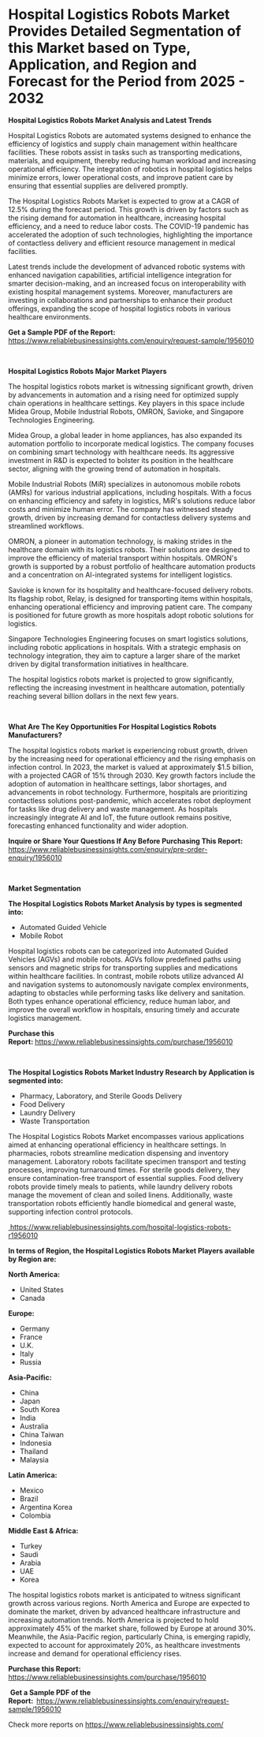 <p><h1>Hospital Logistics Robots Market Provides Detailed Segmentation of this Market based on Type, Application, and Region and Forecast for the Period from 2025 - 2032</h1></p><p><strong>Hospital Logistics Robots Market Analysis and Latest Trends</strong></p>
<p><p>Hospital Logistics Robots are automated systems designed to enhance the efficiency of logistics and supply chain management within healthcare facilities. These robots assist in tasks such as transporting medications, materials, and equipment, thereby reducing human workload and increasing operational efficiency. The integration of robotics in hospital logistics helps minimize errors, lower operational costs, and improve patient care by ensuring that essential supplies are delivered promptly.</p><p>The Hospital Logistics Robots Market is expected to grow at a CAGR of 12.5% during the forecast period. This growth is driven by factors such as the rising demand for automation in healthcare, increasing hospital efficiency, and a need to reduce labor costs. The COVID-19 pandemic has accelerated the adoption of such technologies, highlighting the importance of contactless delivery and efficient resource management in medical facilities.</p><p>Latest trends include the development of advanced robotic systems with enhanced navigation capabilities, artificial intelligence integration for smarter decision-making, and an increased focus on interoperability with existing hospital management systems. Moreover, manufacturers are investing in collaborations and partnerships to enhance their product offerings, expanding the scope of hospital logistics robots in various healthcare environments.</p></p>
<p><strong>Get a Sample PDF of the Report:&nbsp;</strong> <a href="https://www.reliablebusinessinsights.com/enquiry/request-sample/1956010?utm_campaign=2768&utm_medium=2&utm_source=Github&utm_content=ia&utm_term=10042025&utm_id=hospital-logistics-robots">https://www.reliablebusinessinsights.com/enquiry/request-sample/1956010</a></p>
<p>&nbsp;</p>
<p><strong>Hospital Logistics Robots Major Market Players</strong></p>
<p><p>The hospital logistics robots market is witnessing significant growth, driven by advancements in automation and a rising need for optimized supply chain operations in healthcare settings. Key players in this space include Midea Group, Mobile Industrial Robots, OMRON, Savioke, and Singapore Technologies Engineering.</p><p>Midea Group, a global leader in home appliances, has also expanded its automation portfolio to incorporate medical logistics. The company focuses on combining smart technology with healthcare needs. Its aggressive investment in R&D is expected to bolster its position in the healthcare sector, aligning with the growing trend of automation in hospitals.</p><p>Mobile Industrial Robots (MiR) specializes in autonomous mobile robots (AMRs) for various industrial applications, including hospitals. With a focus on enhancing efficiency and safety in logistics, MiR's solutions reduce labor costs and minimize human error. The company has witnessed steady growth, driven by increasing demand for contactless delivery systems and streamlined workflows.</p><p>OMRON, a pioneer in automation technology, is making strides in the healthcare domain with its logistics robots. Their solutions are designed to improve the efficiency of material transport within hospitals. OMRON's growth is supported by a robust portfolio of healthcare automation products and a concentration on AI-integrated systems for intelligent logistics.</p><p>Savioke is known for its hospitality and healthcare-focused delivery robots. Its flagship robot, Relay, is designed for transporting items within hospitals, enhancing operational efficiency and improving patient care. The company is positioned for future growth as more hospitals adopt robotic solutions for logistics.</p><p>Singapore Technologies Engineering focuses on smart logistics solutions, including robotic applications in hospitals. With a strategic emphasis on technology integration, they aim to capture a larger share of the market driven by digital transformation initiatives in healthcare.</p><p>The hospital logistics robots market is projected to grow significantly, reflecting the increasing investment in healthcare automation, potentially reaching several billion dollars in the next few years.</p></p>
<p>&nbsp;</p>
<p><strong>What Are The Key Opportunities For Hospital Logistics Robots Manufacturers?</strong></p>
<p><p>The hospital logistics robots market is experiencing robust growth, driven by the increasing need for operational efficiency and the rising emphasis on infection control. In 2023, the market is valued at approximately $1.5 billion, with a projected CAGR of 15% through 2030. Key growth factors include the adoption of automation in healthcare settings, labor shortages, and advancements in robot technology. Furthermore, hospitals are prioritizing contactless solutions post-pandemic, which accelerates robot deployment for tasks like drug delivery and waste management. As hospitals increasingly integrate AI and IoT, the future outlook remains positive, forecasting enhanced functionality and wider adoption.</p></p>
<p><strong>Inquire or Share Your Questions If Any Before Purchasing This Report:</strong> <a href="https://www.reliablebusinessinsights.com/enquiry/pre-order-enquiry/1956010?utm_campaign=2768&utm_medium=2&utm_source=Github&utm_content=ia&utm_term=10042025&utm_id=hospital-logistics-robots">https://www.reliablebusinessinsights.com/enquiry/pre-order-enquiry/1956010</a></p>
<p>&nbsp;</p>
<p><strong>Market Segmentation</strong></p>
<p><strong>The Hospital Logistics Robots Market Analysis by types is segmented into:</strong></p>
<p><ul><li>Automated Guided Vehicle</li><li>Mobile Robot</li></ul></p>
<p><p>Hospital logistics robots can be categorized into Automated Guided Vehicles (AGVs) and mobile robots. AGVs follow predefined paths using sensors and magnetic strips for transporting supplies and medications within healthcare facilities. In contrast, mobile robots utilize advanced AI and navigation systems to autonomously navigate complex environments, adapting to obstacles while performing tasks like delivery and sanitation. Both types enhance operational efficiency, reduce human labor, and improve the overall workflow in hospitals, ensuring timely and accurate logistics management.</p></p>
<p><strong>Purchase this Report:&nbsp;</strong><a href="https://www.reliablebusinessinsights.com/purchase/1956010?utm_campaign=2768&utm_medium=2&utm_source=Github&utm_content=ia&utm_term=10042025&utm_id=hospital-logistics-robots">https://www.reliablebusinessinsights.com/purchase/1956010</a></p>
<p>&nbsp;</p>
<p><strong>The Hospital Logistics Robots Market Industry Research by Application is segmented into:</strong></p>
<p><ul><li>Pharmacy, Laboratory, and Sterile Goods Delivery</li><li>Food Delivery</li><li>Laundry Delivery</li><li>Waste Transportation</li></ul></p>
<p><p>The Hospital Logistics Robots Market encompasses various applications aimed at enhancing operational efficiency in healthcare settings. In pharmacies, robots streamline medication dispensing and inventory management. Laboratory robots facilitate specimen transport and testing processes, improving turnaround times. For sterile goods delivery, they ensure contamination-free transport of essential supplies. Food delivery robots provide timely meals to patients, while laundry delivery robots manage the movement of clean and soiled linens. Additionally, waste transportation robots efficiently handle biomedical and general waste, supporting infection control protocols.</p></p>
<p><a href="https://www.reliablebusinessinsights.com/hospital-logistics-robots-r1956010?utm_campaign=2768&utm_medium=2&utm_source=Github&utm_content=ia&utm_term=10042025&utm_id=hospital-logistics-robots">&nbsp;https://www.reliablebusinessinsights.com/hospital-logistics-robots-r1956010</a></p>
<p><strong>In terms of Region, the Hospital Logistics Robots Market Players available by Region are:</strong></p>
<p>
    <p> <strong> North America: </strong>
        <ul>
            <li>United States</li>
            <li>Canada</li>
        </ul>
        </p> 
    <p> <strong> Europe: </strong>
        <ul>
            <li>Germany</li>
            <li>France</li>
            <li>U.K.</li>
            <li>Italy</li>
            <li>Russia</li>
        </ul>
        </p> 
    <p> <strong> Asia-Pacific: </strong>
        <ul>
            <li>China</li>
            <li>Japan</li>
            <li>South Korea</li>
            <li>India</li>
            <li>Australia</li>
            <li>China Taiwan</li>
            <li>Indonesia</li>
            <li>Thailand</li>
            <li>Malaysia</li>
        </ul>
        </p> 
    <p> <strong> Latin America: </strong>
        <ul>
            <li>Mexico</li>
            <li>Brazil</li>
            <li>Argentina Korea</li>
            <li>Colombia</li>
        </ul>
        </p> 
    <p> <strong> Middle East & Africa: </strong>
        <ul>
            <li>Turkey</li>
            <li>Saudi</li>
            <li>Arabia</li>
            <li>UAE</li>
            <li>Korea</li>
        </ul>
    </p>
    </p>
<p><p>The hospital logistics robots market is anticipated to witness significant growth across various regions. North America and Europe are expected to dominate the market, driven by advanced healthcare infrastructure and increasing automation trends. North America is projected to hold approximately 45% of the market share, followed by Europe at around 30%. Meanwhile, the Asia-Pacific region, particularly China, is emerging rapidly, expected to account for approximately 20%, as healthcare investments increase and demand for operational efficiency rises.</p></p>
<p><strong>Purchase this Report: </strong><a href="https://www.reliablebusinessinsights.com/purchase/1956010?utm_campaign=2768&utm_medium=2&utm_source=Github&utm_content=ia&utm_term=10042025&utm_id=hospital-logistics-robots">https://www.reliablebusinessinsights.com/purchase/1956010</a></p>
<p>&nbsp;<strong>Get a Sample PDF of the Report:&nbsp;&nbsp;</strong><a href="https://www.reliablebusinessinsights.com/enquiry/request-sample/1956010?utm_campaign=2768&utm_medium=2&utm_source=Github&utm_content=ia&utm_term=10042025&utm_id=hospital-logistics-robots">https://www.reliablebusinessinsights.com/enquiry/request-sample/1956010</a></p>
<p><strong></strong></p>
<p>Check more reports on <a href="https://www.reliablebusinessinsights.com/?utm_campaign=2768&utm_medium=2&utm_source=Github&utm_content=ia&utm_term=10042025&utm_id=hospital-logistics-robots">https://www.reliablebusinessinsights.com/</a></p>